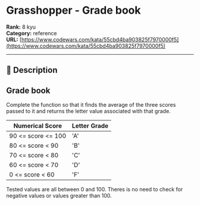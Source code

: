 # Grasshopper - Grade book

**Rank:** 8 kyu  
**Category:** reference  
**URL:** [https://www.codewars.com/kata/55cbd4ba903825f7970000f5](https://www.codewars.com/kata/55cbd4ba903825f7970000f5)

---

## 📝 Description

## Grade book

Complete the function so that it finds the average of the three scores passed to it and returns the letter value associated with that grade.

Numerical Score    | Letter Grade
---                | ---
90 <= score <= 100 | 'A'
80 <= score < 90   | 'B'
70 <= score < 80   | 'C'
60 <= score < 70   | 'D'
 0 <= score < 60   | 'F'

Tested values are all between 0 and 100. Theres is no need to check for negative values or values greater than 100.
